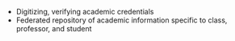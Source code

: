 - Digitizing, verifying academic credentials
- Federated repository of academic information specific to class, professor, and student